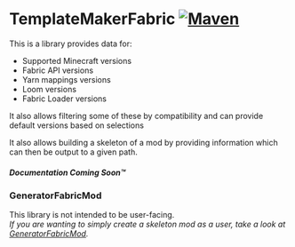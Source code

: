 # TemplateMakerFabric [![Maven][maven-badge]][maven-url]

This is a library provides data for:
* Supported Minecraft versions
* Fabric API versions
* Yarn mappings versions
* Loom versions
* Fabric Loader versions

It also allows filtering some of these by compatibility and can provide default versions based on selections

It also allows building a skeleton of a mod by providing information which can then be output to a given path.

##### Documentation Coming Soon™

### GeneratorFabricMod
This library is not intended to be user-facing.  
*If you are wanting to simply create a skeleton mod as a user, take a look at [GeneratorFabricMod](https://github.com/ExtraCrafTX/GeneratorFabricMod).*

[maven-badge]: https://img.shields.io/maven-metadata/v?metadataUrl=https%3A%2F%2Fmaven.extracraftx.com%2Fcom%2Fextracraftx%2Fminecraft%2FTemplateMakerFabric%2Fmaven-metadata.xml
[maven-url]: https://maven.extracraftx.com/com/extracraftx/minecraft/TemplateMakerFabric/